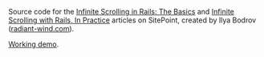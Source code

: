 Source code for the
[Infinite Scrolling in Rails: The Basics](http://www.sitepoint.com/infinite-scrolling-rails-basics/) and
[Infinite Scrolling with Rails, In Practice](http://www.sitepoint.com/infinite-scrolling-rails-practice/) articles on
 SitePoint,
created by Ilya Bodrov ([radiant-wind.com](http://radiant-wind.com)).

[Working demo](https://sitepoint-infinite-scrolling.herokuapp.com).